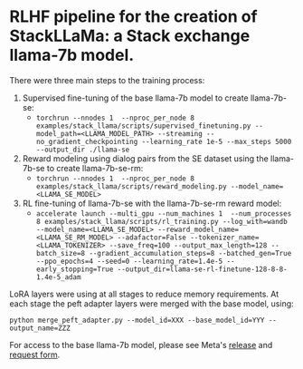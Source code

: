 # RLHF pipeline for the creation of StackLLaMa: a Stack exchange llama-7b model.
There were three main steps to the training process:
1. Supervised fine-tuning of the base llama-7b model to create llama-7b-se:
    - `torchrun --nnodes 1  --nproc_per_node 8 examples/stack_llama/scripts/supervised_finetuning.py --model_path=<LLAMA_MODEL_PATH> --streaming --no_gradient_checkpointing --learning_rate 1e-5 --max_steps 5000 --output_dir ./llama-se`
2. Reward modeling using dialog pairs from the SE dataset using the llama-7b-se to create llama-7b-se-rm:
    - `torchrun --nnodes 1  --nproc_per_node 8 examples/stack_llama/scripts/reward_modeling.py --model_name=<LLAMA_SE_MODEL>`
3. RL fine-tuning of llama-7b-se with the llama-7b-se-rm reward model:
    - `accelerate launch --multi_gpu --num_machines 1  --num_processes 8 examples/stack_llama/scripts/rl_training.py --log_with=wandb --model_name=<LLAMA_SE_MODEL> --reward_model_name=<LLAMA_SE_RM_MODEL> --adafactor=False --tokenizer_name=<LLAMA_TOKENIZER> --save_freq=100 --output_max_length=128 --batch_size=8 --gradient_accumulation_steps=8 --batched_gen=True --ppo_epochs=4 --seed=0 --learning_rate=1.4e-5 --early_stopping=True --output_dir=llama-se-rl-finetune-128-8-8-1.4e-5_adam`


LoRA layers were using at all stages to reduce memory requirements.
At each stage the peft adapter layers were merged with the base model, using:
```shell
python merge_peft_adapter.py --model_id=XXX --base_model_id=YYY --output_name=ZZZ
```

For access to the base llama-7b model, please see Meta's [release](https://ai.facebook.com/blog/large-language-model-llama-meta-ai/) and [request form](https://docs.google.com/forms/d/e/1FAIpQLSfqNECQnMkycAp2jP4Z9TFX0cGR4uf7b_fBxjY_OjhJILlKGA/viewform).
